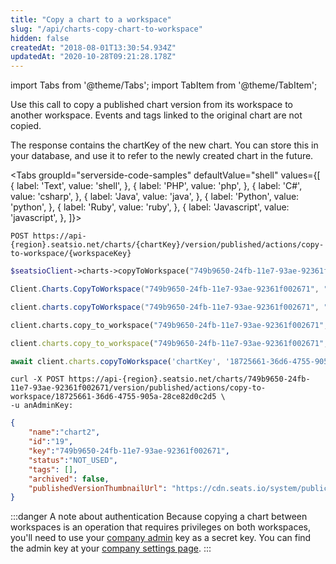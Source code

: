 ```yaml
---
title: "Copy a chart to a workspace"
slug: "/api/charts-copy-chart-to-workspace"
hidden: false
createdAt: "2018-08-01T13:30:54.934Z"
updatedAt: "2020-10-28T09:21:28.178Z"
---
```


import Tabs from '@theme/Tabs';
import TabItem from '@theme/TabItem';

Use this call to copy a published chart version from its workspace to another workspace. Events and tags linked to the original chart are not copied.

The response contains the chartKey of the new chart. You can store this in your database, and use it to refer to the newly created chart in the future.



<Tabs 
  groupId="serverside-code-samples"
  defaultValue="shell"
  values={[
{ label: 'Text', value: 'shell', },
{ label: 'PHP', value: 'php', },
{ label: 'C#', value: 'csharp', },
{ label: 'Java', value: 'java', },
{ label: 'Python', value: 'python', },
{ label: 'Ruby', value: 'ruby', },
{ label: 'Javascript', value: 'javascript', },
]}>
<TabItem value='shell'>

```shell
POST https://api-{region}.seatsio.net/charts/{chartKey}/version/published/actions/copy-to-workspace/{workspaceKey}
```

</TabItem>
<TabItem value='php'>

```php
$seatsioClient->charts->copyToWorkspace("749b9650-24fb-11e7-93ae-92361f002671", "18725661-36d6-4755-905a-28ce82d0c2d5");
```

</TabItem>
<TabItem value='csharp'>

```csharp
Client.Charts.CopyToWorkspace("749b9650-24fb-11e7-93ae-92361f002671", "18725661-36d6-4755-905a-28ce82d0c2d5");
```

</TabItem>
<TabItem value='java'>

```java
client.charts.copyToWorkspace("749b9650-24fb-11e7-93ae-92361f002671", "18725661-36d6-4755-905a-28ce82d0c2d5");
```

</TabItem>
<TabItem value='python'>

```python
client.charts.copy_to_workspace("749b9650-24fb-11e7-93ae-92361f002671", "18725661-36d6-4755-905a-28ce82d0c2d5")
```

</TabItem>
<TabItem value='ruby'>

```ruby
client.charts.copy_to_workspace("749b9650-24fb-11e7-93ae-92361f002671", "18725661-36d6-4755-905a-28ce82d0c2d5")
```

</TabItem>
<TabItem value='javascript'>

```javascript
await client.charts.copyToWorkspace('chartKey', '18725661-36d6-4755-905a-28ce82d0c2d5');
```

</TabItem>
</Tabs>





```shell
curl -X POST https://api-{region}.seatsio.net/charts/749b9650-24fb-11e7-93ae-92361f002671/version/published/actions/copy-to-workspace/18725661-36d6-4755-905a-28ce82d0c2d5 \
-u anAdminKey:
```



```json
{
    "name":"chart2",
    "id":"19",
    "key":"749b9650-24fb-11e7-93ae-92361f002671",
    "status":"NOT_USED",
    "tags": [],
    "archived": false,
    "publishedVersionThumbnailUrl": "https://cdn.seats.io/system/public/.../published/.../thumbnail"
}
```



:::danger A note about authentication
Because copying a chart between workspaces is an operation that requires privileges on both workspaces, you'll need to use your [company admin](/docs/api/authentication#using-the-company-admin-key) key as a secret key. You can find the admin key at your [company settings page](https://app.seats.io/company-settings).
:::

